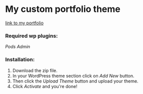 # My custom portfolio theme

[link to my portfolio](https://amirshammasov.com)

### Required wp plugins:

_Pods Admin_

### Installation:

1. Download the zip file.
2. In your WordPress theme section click on _Add New_ button.
3. Then click the _Upload Theme_ button and upload your theme.
4. Click _Activate_ and you're done!
